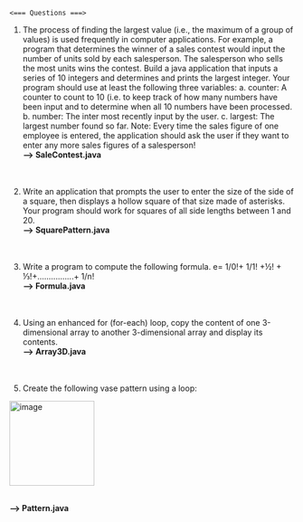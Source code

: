     <=== Questions ===>

1. The process of finding the largest value (i.e., the maximum of a
group of values) is used frequently in computer applications. For
example, a program that determines the winner of a sales contest
would input the number of units sold by each salesperson. The
salesperson who sells the most units wins the contest. Build a java
application that inputs a series of 10 integers and determines and
prints the largest integer. Your program should use at least the
following three variables:
      a. counter: A counter to count to 10 (i.e. to keep track of how
      many numbers have been input and to determine when all 10
      numbers have been processed.
      b. number: The inter most recently input by the user.
      c. largest: The largest number found so far.
Note: Every time the sales figure of one employee is entered, the
application should ask the user if they want to enter any more sales
figures of a salesperson!
<br><b>--> SaleContest.java</b>
<br><br><br>

2. Write an application that prompts the user to enter the size of the
side of a square, then displays a hollow square of that size made of
asterisks. Your program should work for squares of all side lengths
between 1 and 20.
<br><b>--> SquarePattern.java</b>
<br><br><br>

3. Write a program to compute the following formula.
  e= 1/0!+ 1/1! +½! + ⅓!+................+ 1/n!
<br><b>--> Formula.java</b>
<br><br><br>

4. Using an enhanced for (for-each) loop, copy the content of one
3-dimensional array to another 3-dimensional array and display its
contents.
<br><b>--> Array3D.java</b>
<br><br><br>

5. Create the following vase pattern using a loop:<br>
  <img width="150" alt="image" src="https://user-images.githubusercontent.com/78160448/219923496-936658c1-048f-45c1-982a-fac2dae86658.png">

<br><b>--> Pattern.java</b>
<br><br><br>
